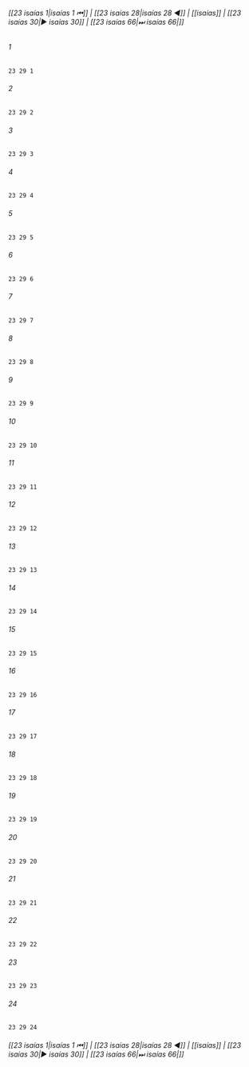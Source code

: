 
###### [[23 isaías 1|isaías 1 ⏮]] | [[23 isaías 28|isaías 28 ◀]] | [[isaías]] | [[23 isaías 30|▶ isaías 30]] | [[23 isaías 66|⏭ isaías 66|]]

###### 1
``` verse
23 29 1 
```
###### 2
``` verse
23 29 2 
```
###### 3
``` verse
23 29 3 
```
###### 4
``` verse
23 29 4 
```
###### 5
``` verse
23 29 5 
```
###### 6
``` verse
23 29 6 
```
###### 7
``` verse
23 29 7 
```
###### 8
``` verse
23 29 8 
```
###### 9
``` verse
23 29 9 
```
###### 10
``` verse
23 29 10 
```
###### 11
``` verse
23 29 11 
```
###### 12
``` verse
23 29 12 
```
###### 13
``` verse
23 29 13 
```
###### 14
``` verse
23 29 14 
```
###### 15
``` verse
23 29 15 
```
###### 16
``` verse
23 29 16 
```
###### 17
``` verse
23 29 17 
```
###### 18
``` verse
23 29 18 
```
###### 19
``` verse
23 29 19 
```
###### 20
``` verse
23 29 20 
```
###### 21
``` verse
23 29 21 
```
###### 22
``` verse
23 29 22 
```
###### 23
``` verse
23 29 23 
```
###### 24
``` verse
23 29 24 
```

###### [[23 isaías 1|isaías 1 ⏮]] | [[23 isaías 28|isaías 28 ◀]] | [[isaías]] | [[23 isaías 30|▶ isaías 30]] | [[23 isaías 66|⏭ isaías 66|]]

